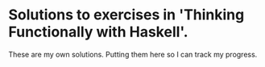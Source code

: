# Solutions to exercises in 'Thinking Functionally with Haskell'.

These are my own solutions. Putting them here so I can track my progress.
